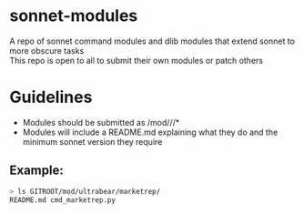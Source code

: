 # sonnet-modules
A repo of sonnet command modules and dlib modules that extend sonnet to more obscure tasks  
This repo is open to all to submit their own modules or patch others
# Guidelines
- Modules should be submitted as /mod/<username>/<modulename>/\*
- Modules will include a README.md explaining what they do and the minimum sonnet version they require
## Example:
```bash
> ls GITROOT/mod/ultrabear/marketrep/
README.md cmd_marketrep.py
```
